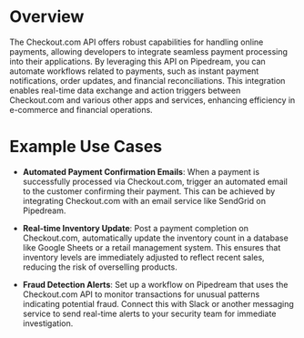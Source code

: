 # Overview

The Checkout.com API offers robust capabilities for handling online payments, allowing developers to integrate seamless payment processing into their applications. By leveraging this API on Pipedream, you can automate workflows related to payments, such as instant payment notifications, order updates, and financial reconciliations. This integration enables real-time data exchange and action triggers between Checkout.com and various other apps and services, enhancing efficiency in e-commerce and financial operations.

# Example Use Cases

- **Automated Payment Confirmation Emails**: When a payment is successfully processed via Checkout.com, trigger an automated email to the customer confirming their payment. This can be achieved by integrating Checkout.com with an email service like SendGrid on Pipedream.

- **Real-time Inventory Update**: Post a payment completion on Checkout.com, automatically update the inventory count in a database like Google Sheets or a retail management system. This ensures that inventory levels are immediately adjusted to reflect recent sales, reducing the risk of overselling products.

- **Fraud Detection Alerts**: Set up a workflow on Pipedream that uses the Checkout.com API to monitor transactions for unusual patterns indicating potential fraud. Connect this with Slack or another messaging service to send real-time alerts to your security team for immediate investigation.
